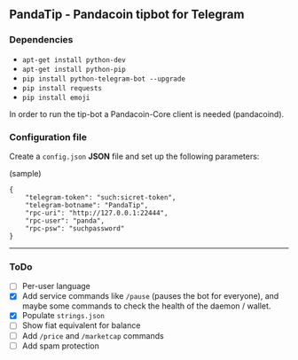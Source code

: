 ## PandaTip - Pandacoin tipbot for Telegram
 
### Dependencies 

* `apt-get install python-dev`
* `apt-get install python-pip`
* `pip install python-telegram-bot --upgrade`
* `pip install requests`
* `pip install emoji`


In order to run the tip-bot a Pandacoin-Core client is needed (pandacoind). 

### Configuration file

Create a `config.json` **JSON** file and set up the following parameters:

(sample)
 
    {
    	"telegram-token": "such:sicret-token",
    	"telegram-botname": "PandaTip",
    	"rpc-uri": "http://127.0.0.1:22444",
    	"rpc-user": "panda",
    	"rpc-psw": "suchpassword"
    }

---

### ToDo

- [ ] Per-user language
- [x] Add service commands like `/pause` (pauses the bot for everyone), and maybe some commands to check the health of the daemon / wallet.
- [x] Populate `strings.json`
- [ ] Show fiat equivalent for balance
- [ ] Add `/price` and `/marketcap` commands
- [ ] Add spam protection
